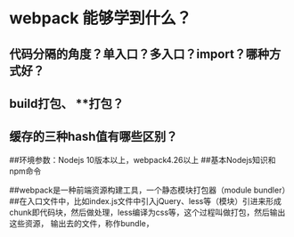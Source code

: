 # webpack 能够学到什么？
## 代码分隔的角度？单入口？多入口？import？哪种方式好？
## build打包、 **打包？
## 缓存的三种hash值有哪些区别？

##环境参数：Nodejs 10版本以上，webpack4.26以上
##基本Nodejs知识和npm命令

##webpack是一种前端资源构建工具，一个静态模块打包器（module bundler）
##在入口文件中，比如index.js文件中引入jQuery、less等（模块）引进来形成chunk即代码块，然后做处理，less编译为css等，这个过程叫做打包，然后输出这些资源，
输出去的文件，称作bundle，